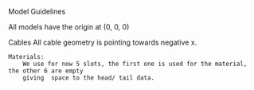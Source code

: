 Model Guidelines

All models have the origin at (0, 0, 0)

Cables
	All cable geometry is pointing towards negative x.

	Materials:
		We use for now 5 slots, the first one is used for the material, the other 6 are empty
		giving  space to the head/ tail data.

	